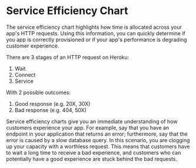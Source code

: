 # Service Efficiency Chart

The service efficiency chart highlights how time is allocated across your app's HTTP requests. Using this information, you can quickly determine if you app is correctly provisioned or if your app's performance is degrading customer experience.

There are 3 stages of an HTTP request on Heroku:

1. Wait
2. Connect
3. Service

With 2 possible outcomes:

1. Good response (e.g. 20X, 30X)
2. Bad response (e.g. 404, 50X)

Service efficiency charts give you an immediate understanding of how customers experience your app. For example, say that you have an endpoint in your application that returns an error; furthermore, say that the error is caused by a slow database query. In this scenario, you are clogging up your capacity with a worthless request. This means that customers have to wait a long time to receive a bad experience, and customers who can potentially have a good experience are stuck behind the bad requests.
